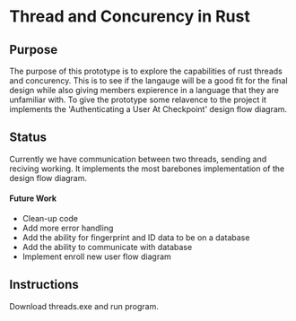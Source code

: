 # Thread and Concurency in Rust

## Purpose
The purpose of this prototype is to explore the capabilities of rust threads and concurency. This is to see if the langauge will be a good fit for the final
design while also giving members expierence in a language that they are unfamiliar with. To give the prototype some relavence to the project it implements
the 'Authenticating a User At Checkpoint' design flow diagram.

## Status
Currently we have communication between two threads, sending and reciving working. It implements the most barebones implementation of the design flow diagram.

#### Future Work
* Clean-up code
* Add more error handling
* Add the ability for fingerprint and ID data to be on a database
* Add the ability to communicate with database
* Implement enroll new user flow diagram


## Instructions
Download threads.exe and run program. 

